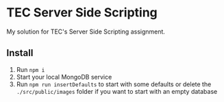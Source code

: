 # TEC Server Side Scripting

My solution for TEC's Server Side Scripting assignment.

## Install

1. Run `npm i`
2. Start your local MongoDB service
3. Run `npm run insertDefaults` to start with some defaults or delete the `./src/public/images` folder if you want to start with an empty database
